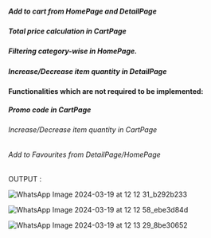 
#####  Add to cart from HomePage and DetailPage
#####  Total price calculation in CartPage
#####  Filtering category-wise in HomePage.
#####  Increase/Decrease item quantity in DetailPage

#### Functionalities which are not required to be implemented:

##### Promo code in CartPage

###### Increase/Decrease item quantity in CartPage

###### Add to Favourites from DetailPage/HomePage

OUTPUT : 


![WhatsApp Image 2024-03-19 at 12 12 31_b292b233](https://github.com/PARASSALIYA/Core_Flutter/assets/143994351/82f2bccd-7b49-4697-a272-b9f58f14c00b)



![WhatsApp Image 2024-03-19 at 12 12 58_ebe3d84d](https://github.com/PARASSALIYA/Core_Flutter/assets/143994351/6e1f2d8f-c044-47fc-b8b7-f58257c6a772)



![WhatsApp Image 2024-03-19 at 12 13 29_8be30652](https://github.com/PARASSALIYA/Core_Flutter/assets/143994351/5d2666cb-5365-487b-b90f-1e20b76c0db1)










